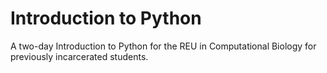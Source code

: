 # Introduction to Python

A two-day Introduction to Python for the REU in Computational Biology for previously incarcerated students.
